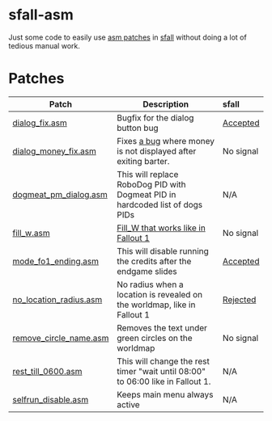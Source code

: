# sfall-asm
Just some code to easily use [asm patches](https://github.com/rotators/Fo1in2/blob/master/Fallout2/Fallout1in2/Mapper/source/scripts/headers/voodoo.h) in [sfall](https://github.com/rotators/sfall) without doing a lot of tedious manual work.

# Patches
| Patch          | Description   | sfall |
| -------------- | ------------- |:--------------- |
| [dialog_fix.asm](patches/dialog_fix.asm) | Bugfix for the dialog button bug | [Accepted](https://github.com/phobos2077/sfall/commit/eb204f0a04f20514b47fafd7e1cbbe7a6270fb3c)  |
| [dialog_money_fix.asm](patches/dialog_money_fix.asm) | Fixes [a bug](https://github.com/rotators/Fo1in2/issues/26) where money is not displayed after exiting barter. | No signal
| [dogmeat_pm_dialog.asm](patches/dogmeat_pm_dialog.asm) | This will replace RoboDog PID with Dogmeat PID in hardcoded list of dogs PIDs | N/A
| [fill_w.asm](patches/fill_w.asm) | [Fill_W that works like in Fallout 1](https://github.com/rotators/Fo1in2/issues/16) | No signal
| [mode_fo1_ending.asm](patches/mode_fo1_ending.asm) | This will disable running the credits after the endgame slides | [Accepted](https://github.com/phobos2077/sfall/commit/f57564c9ed76cdbe0ca908fe49232702c07b1a3d)
| [no_location_radius.asm](patches/no_location_radius.asm) | No radius when a location is revealed on the worldmap, like in Fallout 1 | [Rejected](https://github.com/phobos2077/sfall/issues/255#issuecomment-516919831) 
| [remove_circle_name.asm](patches/remove_circle_name.asm) | Removes the text under green circles on the worldmap | No signal
| [rest_till_0600.asm](patches/rest_till_0600.asm) | This will change the rest timer "wait until 08:00" to 06:00 like in Fallout 1. | N/A
| [selfrun_disable.asm](patches/selfrun_disable.asm) | Keeps main menu always active | N/A
